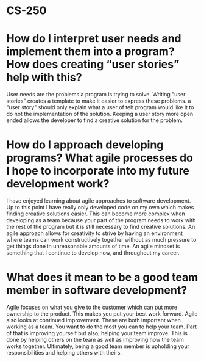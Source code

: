 # CS-250

# How do I interpret user needs and implement them into a program? How does creating “user stories” help with this?
User needs are the problems a program is trying to solve. Writing "user stories" creates a template to make it easier to express these problems. a "user story" should only explain what a user of teh program would like it to do not the implementation of the solution. Keeping a user story more open ended allows the developer to find a creative solution for the problem. 

# How do I approach developing programs? What agile processes do I hope to incorporate into my future development work?
I have enjoyed learning about agile approaches to software development. Up to this point I have really only developed code on my own which makes finding creative solutions easier. This can become more complex when developing as a team because your part of the program needs to work with the rest of the program but it is still necessary to find creative solutions. An agile approach allows for creativity to strive by having an environment where teams can work constructively together without as much pressure to get things done in unreasonable amounts of time. An agile mindset is something that I continue to develop now, and throughout my career.

# What does it mean to be a good team member in software development?
Agile focuses on what you give to the customer which can put more ownership to the product. This makes you put your best work forward. Agile also looks at continued improvement. These are both important when working as a team. You want to do the most you can to help your team. Part of that is improving yourself but also, helping your team improve. This is done by helping others on the team as well as improving how the team works together. Ultimately, being a good team member is upholding your responsibilities and helping others with theirs. 
